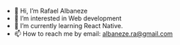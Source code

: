 - 👋 Hi, I’m Rafael Albaneze
- 👀 I’m interested in Web development
- 🌱 I’m currently learning React Native.
- 📫 How to reach me by email: albaneze.ra@gmail.com

<!---
albaneze-dev/albaneze-dev is a ✨ special ✨ repository because its `README.md` (this file) appears on your GitHub profile.
You can click the Preview link to take a look at your changes.
--->
